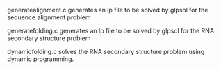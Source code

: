 generatealignment.c generates an lp file to be solved by glpsol for the sequence alignment problem

generatefolding.c generates an lp file to be solved by glpsol for the RNA secondary structure problem

dynamicfolding.c solves the RNA secondary structure problem using dynamic programming. 




